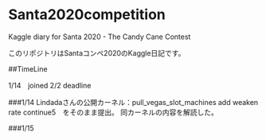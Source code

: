 # Santa2020competition
Kaggle diary for Santa 2020 - The Candy Cane Contest

このリポジトリはSantaコンペ2020のKaggle日記です。

##TimeLine

1/14　joined
2/2   deadline

###1/14
Lindadaさんの公開カーネル：pull_vegas_slot_machines add weaken rate continue5　をそのまま提出。
同カーネルの内容を解読した。

###1/15